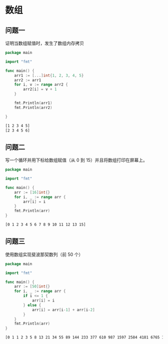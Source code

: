 # 数组

## 问题一

证明当数组赋值时，发生了数组内存拷贝

```go
package main

import "fmt"

func main() {
	arr1 := [...]int{1, 2, 3, 4, 5}
	arr2 := arr1
	for i, v := range arr2 {
		arr2[i] = v + 1
	}

	fmt.Println(arr1)
	fmt.Println(arr2)

}
```

```bash
[1 2 3 4 5]
[2 3 4 5 6]
```

## 问题二

写一个循环并用下标给数组赋值（从 0 到 15）并且将数组打印在屏幕上。

```go
package main

import "fmt"

func main() {
	arr := [16]int{}
	for i, _ := range arr {
		arr[i] = i
	}
	fmt.Println(arr)
}
```

```bash
[0 1 2 3 4 5 6 7 8 9 10 11 12 13 15]
```

## 问题三

使用数组实现斐波那契数列（前 50 个）

```go
package main

import "fmt"

func main() {
	arr := [50]int{}
	for i, _ := range arr {
		if i <= 1 {
			arr[i] = i
		} else {
			arr[i] = arr[i-1] + arr[i-2]
		}
	}
	fmt.Println(arr)
}
```

```bash
[0 1 1 2 3 5 8 13 21 34 55 89 144 233 377 610 987 1597 2584 4181 6765 10946 17711 28657 46368 75025 121393 196418 317811 514229 832040 1346269 2178309 3524578 5702887 9227465 14930352 24157817 39088169 63245986 102334155 165580141 267914296 433494437 701408733 1134903170 1836311903 2971215073 4807526976 7778742049]
```

